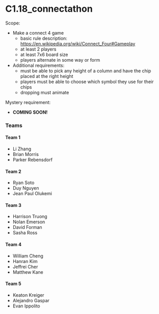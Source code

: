 # C1.18_connectathon

Scope: 
- Make a connect 4 game
  - basic rule description: https://en.wikipedia.org/wiki/Connect_Four#Gameplay
  - at least 2 players
  - at least 7x6 board size
  - players alternate in some way or form
- Additional requirements:
  - must be able to pick any height of a column and have the chip placed at the right height
  - players must be able to choose which symbol they use for their chips
  - dropping must animate
 
 
Mystery requirement: 
- <b>COMING SOON!</b>

### Teams

#### Team 1
- Li Zhang
- Brian Morris
- Parker Rebensdorf

#### Team 2
- Ryan Soto
- Duy Nguyen
- Jean Paul Olukemi

#### Team 3
- Harrison Truong
- Nolan Emerson
- David Forman
- Sasha Ross

#### Team 4
- William Cheng
- Hanran Kim
- Jeffrei Cher
- Matthew Kane

#### Team 5
- Keaton Kreiger
- Alejandro Gaspar
- Evan Ippolito
